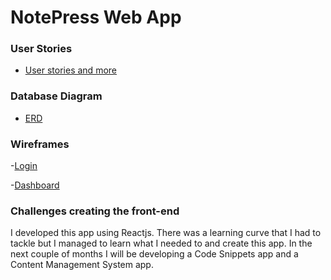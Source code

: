 # NotePress Web App

### User Stories

- [User stories and more](https://trello.com/b/NWVfKvCU/notepress)

### Database Diagram 
- [ERD](https://i.imgur.com/Qqe2gws.jpg)

### Wireframes

-[Login](https://i.imgur.com/qnYESog.jpg)

-[Dashboard](https://i.imgur.com/n9tDQCs.jpg)


### Challenges creating the front-end

I developed this app using Reactjs. There was a learning curve that I had to tackle but I managed to learn what I needed
to and create this app. In the next couple of months I will be developing a Code Snippets app and a Content Management System app.
